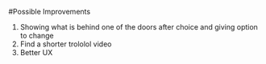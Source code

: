 #Possible Improvements
1. Showing what is behind one of the doors after choice and giving
   option to change
2. Find a shorter trololol video
3. Better UX
